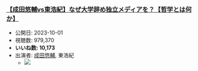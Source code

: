 ### [【成田悠輔vs東浩紀】なぜ大学辞め独立メディアを？【哲学とは何か】](https://www.youtube.com/watch?v=w-ToOG5rMTc)
-   公開日: 2023-10-01
-   視聴数: 979,370
-   **いいね数: 10,173**
-   出演者: [成田悠輔](/rehacq_fan/people/成田悠輔 "wikilink"), 東浩紀
    - [![](https://img.youtube.com/vi/w-ToOG5rMTc/hqdefault.jpg)](https://www.youtube.com/watch?v=w-ToOG5rMTc)
